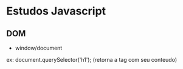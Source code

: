 # Estudos Javascript

## DOM

- window/document

ex: document.querySelector('h1'); (retorna a tag com seu conteudo)
